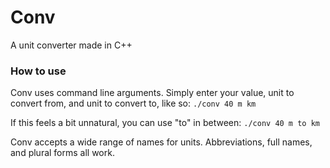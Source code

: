 # Conv
A unit converter made in C++

### How to use 
Conv uses command line arguments. Simply enter your value, unit to convert from, and unit to convert to, like so:
`./conv 40 m km`

If this feels a bit unnatural, you can use "to" in between:
`./conv 40 m to km`

Conv accepts a wide range of names for units. Abbreviations, full names, and plural forms all work. 
